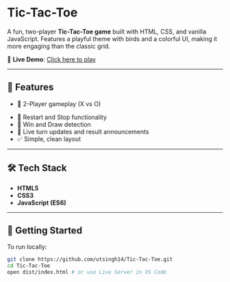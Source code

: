 # Tic-Tac-Toe

<!-- # 🐦 Tic-Tac-Toe -->

A fun, two-player **Tic-Tac-Toe game** built with HTML, CSS, and vanilla JavaScript. Features a playful theme with birds and a colorful UI, making it more engaging than the classic grid.

🔗 **Live Demo**: [Click here to play](https://utsingh14.github.io/Tic-Tac-Toe/)

---

## 🧠 Features

- 👥 2-Player gameplay (X vs O)
<!-- - 🐤 Colorful, bird-themed interface -->
- 🔁 Restart and Stop functionality
- 🎯 Win and Draw detection
- 💬 Live turn updates and result announcements
- ✅ Simple, clean layout

---

## 🛠️ Tech Stack

- **HTML5**
- **CSS3**
- **JavaScript (ES6)**

---

## 🚀 Getting Started

To run locally:

```bash
git clone https://github.com/utsingh14/Tic-Tac-Toe.git
cd Tic-Tac-Toe
open dist/index.html # or use Live Server in VS Code
```
